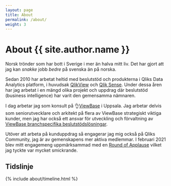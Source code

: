 ```yaml
---
layout: page
title: About
permalink: /about/
weight: 3
---
```



# **About {{ site.author.name }}**

Norsk trönder som har bott i Sverige i mer än halva mitt liv. Det har gjort att jag kan _snakke_ jobb _bedre_ på svenska än på norska.  

Sedan 2010 har arbetat heltid med beslutstöd och produkterna i Qliks Data Analytics platform, i huvudsak [QlikView](https://www.qlik.com/us/products/qlikview) och [Qlik Sense](https://www.qlik.com/us/products/qlik-sense). Under dessa åren har jag arbetat i en mängd olika projekt och uppdrag där beslutstöd (business intelligence) har varit den gemensamma nämnaren.

I dag arbetar jag som konsult på :ok_hand:[ViewBase](http://viewbase.se) i Uppsala. Jag arbetar delvis som seniorutvecklare och arkitekt på flera av ViewBase strategiskt viktiga kunder, men jag har också ett ansvar för utveckling och förvaltning av [ViewBase branchspecifika beslutstödslösningar](https://viewbase.se/losning/).

Utöver att arbeta på kunduppdrag så engagerar jag mig också på Qliks Community, jag är av gemenskapens mer aktiva medlemmar. I februari 2021 blev mitt engagemeng uppmärksammad med en [Round of Applause](https://community.qlik.com/t5/Community-Corner/Round-of-Applause-February-2021/m-p/1781014/highlight/true#M12238) vilket jag tyckte var mycket smickrande.


## Tidslinje
<div class="row">
{% include about/timeline.html %}
</div>
